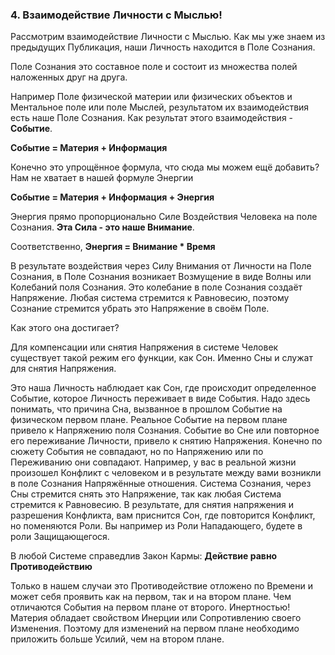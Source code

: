 ### 4. Взаимодействие Личности с Мыслью!

Рассмотрим взаимодействие Личности с Мыслью.
Как мы уже знаем из предыдущих Публикация, наши Личность находится в Поле Сознания.

Поле Сознания это составное поле и состоит из множества полей наложенных друг на друга.

Например Поле физической материи или физических объектов и Ментальное поле или поле Мыслей, результатом их взаимодействия есть наше Поле Сознания.
Как результат этого взаимодействия - __Событие__.

__Событие = Материя + Информация__

Конечно это упрощённое формула, что сюда мы можем ещё добавить?
Нам не хватает в нашей формуле Энергии

__Событие = Материя + Информация + Энергия__

Энергия прямо пропорционально Силе Воздействия Человека на поле Сознания.
__Эта Сила - это наше Внимание__.

Соответственно,
__Энергия = Внимание * Время__

В результате воздействия через Силу Внимания от Личности на Поле Сознания, в Поле Сознания возникает Возмущение в виде Волны или Колебаний поля Сознания.
Это колебание в поле Сознания создаёт Напряжение.
Любая система стремится к Равновесию, поэтому Сознание стремится убрать это Напряжение в своём Поле.

Как этого она достигает?

Для компенсации или снятия Напряжения в системе Человек существует такой режим его функции, как Сон.
Именно Сны и служат для снятия Напряжения.

Это наша Личность наблюдает как Сон, где происходит определенное Событие, которое Личность переживает в виде События.
Надо здесь понимать, что причина Сна, вызванное в прошлом Событие на физическом первом плане.
Реальное Событие на первом плане привело к Напряжению поля Сознания.
Событие во Сне или повторное его переживание Личности, привело к снятию Напряжения.
Конечно по сюжету События не совпадают, но по Напряжению или по Переживанию они совпадают.
Например, у вас в реальной жизни произошел Конфликт с человеком и в результате между вами возникли в поле Сознания Напряжённые отношения.
Система Сознания, через Сны стремится снять это Напряжение, так как любая Система стремится к Равновесию.
В результате, для снятия напряжения и разрешения Конфликта, вам приснится Сон, где повторится Конфликт, но поменяются Роли.
Вы например из Роли Нападающего, будете в роли Защищающегося.

В любой Системе справедлив Закон Кармы:
__Действие равно Противодействию__

Только в нашем случаи это Противодействие отложено по Времени и может себя проявить как на первом, так и на втором плане.
Чем отличаются События на первом плане от второго.
Инертностью!
Материя обладает свойством Инерции или Сопротивлению своего Изменения.
Поэтому для изменений на первом плане необходимо приложить больше Усилий, чем на втором плане.